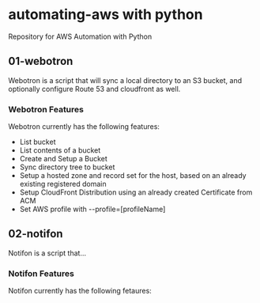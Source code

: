 
# automating-aws with python

Repository for AWS Automation with Python

## 01-webotron

  Webotron is a script that will sync a local directory to an S3 bucket,
  and optionally configure Route 53 and cloudfront as well.

### Webotron Features

  Webotron currently has the following features:

- List bucket
- List contents of a bucket
- Create and Setup a Bucket
- Sync directory tree to bucket
- Setup a hosted zone and record set for the host, based on an already existing
registered domain
- Setup CloudFront Distribution using an already created Certificate from ACM
- Set AWS profile with --profile=[profileName]

## 02-notifon

 Notifon is a script that...

### Notifon Features

 Notifon currently has the following fetaures:
